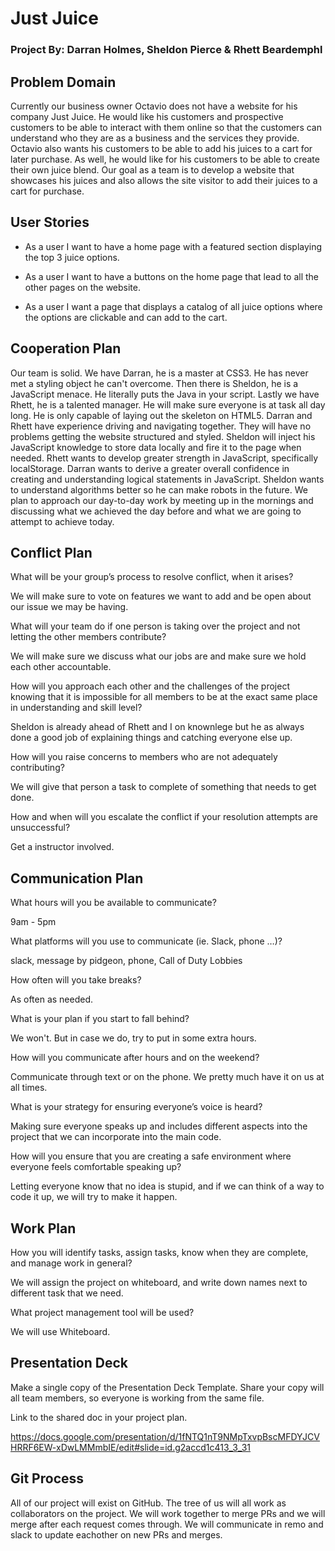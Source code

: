 # Just Juice

### Project By: Darran Holmes, Sheldon Pierce & Rhett Beardemphl

## Problem Domain 

Currently our business owner Octavio does not have a website for his company Just Juice. He would like his customers and prospective customers to be able to interact with them online so that the customers can understand who they are as a business and the services they provide. Octavio also wants his customers to be able to add his juices to a cart for later purchase. As well, he would like for his customers to be able to create their own juice blend. Our goal as a team is to  develop a website that showcases his juices and also allows the site visitor to add their juices to a cart for purchase.

## User Stories

- As a user I want to have a home page with a featured section displaying the top 3 juice options.

- As a user I want to have a buttons on the home page that lead to all the other pages on the website.

- As a user I want a page that displays a catalog of all juice options where the options are clickable and can add to the cart.

## Cooperation Plan

Our team is solid. We have Darran, he is a master at CSS3. He has never met a styling object he can't overcome. Then there is Sheldon, he is a JavaScript menace. He literally puts the Java in your script. Lastly we have Rhett, he is a talented manager. He will make sure everyone is at task all day long. He is only capable of laying out the skeleton on HTML5. Darran and Rhett have experience driving and navigating together. They will have no problems getting the website structured and styled. Sheldon will inject his JavaScript knowledge to store data locally and fire it to the page when needed. Rhett wants to develop greater strength in JavaScript, specifically localStorage. Darran wants to derive a greater overall confidence in creating and understanding logical statements in JavaScript. Sheldon wants to understand algorithms better so he can make robots in the future. We plan to approach our day-to-day work by meeting up in the mornings and discussing what we achieved the day before and what we are going to attempt to achieve today. 

## Conflict Plan

What will be your group’s process to resolve conflict, when it arises?

We will make sure to vote on features we want to add and be open about our issue we may be having.

What will your team do if one person is taking over the project and not letting the other members contribute?

We will make sure we discuss what our jobs are and make sure we hold each other accountable.

How will you approach each other and the challenges of the project knowing that it is impossible for all members to be at the exact same place in understanding and skill level?

Sheldon is already ahead of Rhett and I on knownlege but he as always done a good job of explaining things and catching everyone else up.

How will you raise concerns to members who are not adequately contributing?

We will give that person a task to complete of something that needs to get done.

How and when will you escalate the conflict if your resolution attempts are unsuccessful?

Get a instructor involved.

## Communication Plan

What hours will you be available to communicate?

9am - 5pm

What platforms will you use to communicate (ie. Slack, phone …)?

slack, message by pidgeon, phone, Call of Duty Lobbies

How often will you take breaks?

As often as needed.

What is your plan if you start to fall behind?

We won't. But in case we do, try to put in some extra hours. 

How will you communicate after hours and on the weekend?

Communicate through text or on the phone. We pretty much have it on us at all times.

What is your strategy for ensuring everyone’s voice is heard?

Making sure everyone speaks up and includes different aspects into the project that we can incorporate into the main code. 

How will you ensure that you are creating a safe environment where everyone feels comfortable speaking up?

Letting everyone know that no idea is stupid, and if we can think of a way to code it up, we will try to make it happen.

## Work Plan

How you will identify tasks, assign tasks, know when they are complete, and manage work in general?

We will assign the project on whiteboard, and write down names next to different task that we need.

What project management tool will be used?

We will use Whiteboard.

## Presentation Deck

Make a single copy of the Presentation Deck Template. Share your copy will all team members, so everyone is working from the same file.

Link to the shared doc in your project plan.

https://docs.google.com/presentation/d/1fNTQ1nT9NMpTxvpBscMFDYJCVHRRF6EW-xDwLMMmbIE/edit#slide=id.g2accd1c413_3_31

## Git Process

All of our project will exist on GitHub. The tree of us will all work as collaborators on the project. We will work together to merge PRs and we will merge after each request comes through. We will communicate in remo and slack to update eachother on new PRs and merges.
